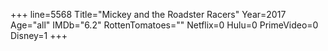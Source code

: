 +++
line=5568
Title="Mickey and the Roadster Racers"
Year=2017
Age="all"
IMDb="6.2"
RottenTomatoes=""
Netflix=0
Hulu=0
PrimeVideo=0
Disney=1
+++

